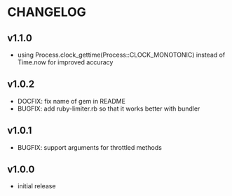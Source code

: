 # CHANGELOG

## v1.1.0

- using Process.clock_gettime(Process::CLOCK_MONOTONIC) instead of Time.now for improved accuracy

## v1.0.2

- DOCFIX: fix name of gem in README
- BUGFIX: add ruby-limiter.rb so that it works better with bundler

## v1.0.1

- BUGFIX: support arguments for throttled methods

## v1.0.0

- initial release
